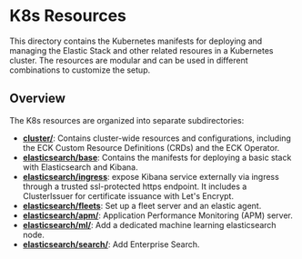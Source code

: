 # K8s Resources

This directory contains the Kubernetes manifests for deploying and managing the Elastic Stack and other related resoures in a Kubernetes cluster. The resources are modular and can be used in different combinations to customize the setup. 

## Overview

The K8s resources are organized into separate subdirectories: 
 
 * [**cluster/**](cluster/): Contains cluster-wide resources and configurations, including the ECK Custom Resource Definitions (CRDs) and the ECK Operator.
 * [**elasticsearch/base**](elasticsearch/base/): Contains the manifests for deploying a basic stack with Elasticsearch and Kibana. 
 * [**elasticsearch/ingress**](elasticsearch/ingress/): expose Kibana service externally via ingress through a trusted ssl-protected https endpoint. It includes a ClusterIssuer for certificate issuance with Let's Encrypt.
 * [**elasticsearch/fleets**](elasticsearch/fleet/): Set up a fleet server and an elastic agent. 
 * [**elasticsearch/apm/**](elasticsearch/apm/): Application Performance Monitoring (APM) server.
 * [**elasticsearch/ml/**](elasticsearch/ml/): Add a dedicated machine learning elasticsearch node.
 * [**elasticsearch/search/**](elasticsearch/search/): Add Enterprise Search. 
